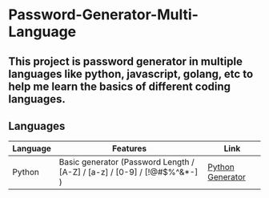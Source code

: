 # Password-Generator-Multi-Language
## This project is password generator in multiple languages like python, javascript, golang, etc to help me learn the basics of different coding languages.

## Languages
| Language | Features | Link
| ------ | ------ | ------ |
Python | Basic generator (Password Length / [A-Z] / [a-z] / [0-9] / [!@#$%^&*-] ) | [Python Generator](https://github.com/StellarNas/Password-Generator-Multi-Language/tree/main/python_src)
